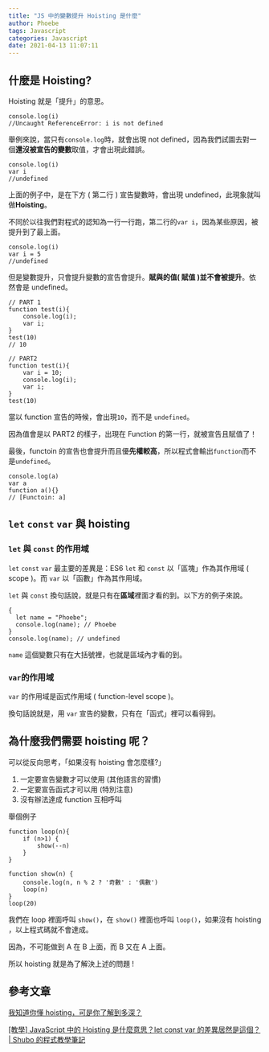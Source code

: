 ```yaml
---
title: "JS 中的變數提升 Hoisting 是什麼"
author: Phoebe
tags: Javascript
categories: Javascript
date: 2021-04-13 11:07:11
---
```


## 什麼是 Hoisting?

Hoisting 就是「提升」的意思。

<!--more-->

```javascript=
console.log(i)
//Uncaught ReferenceError: i is not defined
```

舉例來說，當只有`console.log`時，就會出現 not defined，因為我們試圖去對一個**還沒被宣告的變數**取值，才會出現此錯誤。

```javascript=
console.log(i)
var i
//undefined
```

上面的例子中，是在下方 ( 第二行 ) 宣告變數時，會出現 undefined，此現象就叫做**Hoisting**。

不同於以往我們對程式的認知為一行一行跑，第二行的`var i`，因為某些原因，被提升到了最上面。

```javascript=
console.log(i)
var i = 5
//undefined
```

但是變數提升，只會提升變數的宣告會提升。**賦與的值( 賦值 )並不會被提升**。依然會是 undefined。

```javascript=
// PART 1
function test(i){
    console.log(i);
    var i;
}
test(10)
// 10

// PART2
function test(i){
    var i = 10;
    console.log(i);
    var i;
}
test(10)
```

當以 function 宣告的時候，會出現`10`，而不是 `undefined`。

因為值會是以 PART2 的樣子，出現在 Function 的第一行，就被宣告且賦值了！

最後，functoin 的宣告也會提升而且優**先權較高**，所以程式會輸出`function`而不是`undefined`。

```javascript=
console.log(a)
var a
function a(){}
// [Functoin: a]
```

## `let` `const` `var` 與 hoisting

### `let` 與 `const` 的作用域

`let` `const` `var` 最主要的差異是：ES6 `let` 和 `const` 以「區塊」作為其作用域 ( scope )。而 `var` 以「函數」作為其作用域。

`let` 與 `const` 換句話說，就是只有在**區域**裡面才看的到。以下方的例子來說。

```javascript=
{
  let name = "Phoebe";
  console.log(name); // Phoebe
}
console.log(name); // undefined
```

`name` 這個變數只有在大括號裡，也就是區域內才看的到。

### `var`的作用域

`var` 的作用域是函式作用域 ( function-level scope )。

換句話說就是，用 `var` 宣告的變數，只有在「函式」裡可以看得到。

## 為什麼我們需要 hoisting 呢？

可以從反向思考，「如果沒有 hoisting 會怎麼樣?」

1. 一定要宣告變數才可以使用 (其他語言的習慣)
2. 一定要宣告函式才可以用 (特別注意)
3. 沒有辦法達成 function 互相呼叫

舉個例子

```javascript=
function loop(n){
    if (n>1) {
        show(--n)
    }
}

function show(n) {
    console.log(n, n % 2 ? '奇數' : '偶數')
    loop(n)
}
loop(20)
```

我們在 loop 裡面呼叫 `show()`，在 `show()` 裡面也呼叫 `loop()`，如果沒有 hoisting ，以上程式碼就不會達成。

因為，不可能做到 A 在 B 上面，而 B 又在 A 上面。

所以 hoisting 就是為了解決上述的問題 !

## 參考文章

[我知道你懂 hoisting，可是你了解到多深？](https://blog.techbridge.cc/2018/11/10/javascript-hoisting/)

[[教學] JavaScript 中的 Hoisting 是什麼意思？let const var 的差異居然是這個？ | Shubo 的程式教學筆記](https://shubo.io/javascript-hoisting/)
